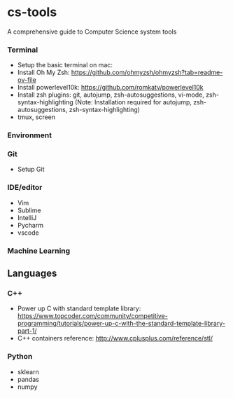 # cs-tools
A comprehensive guide to Computer Science system tools

### Terminal
- Setup the basic terminal on mac: 
- Install Oh My Zsh: https://github.com/ohmyzsh/ohmyzsh?tab=readme-ov-file
- Install powerlevel10k: https://github.com/romkatv/powerlevel10k
- Install zsh plugins: git, autojump, zsh-autosuggestions, vi-mode, zsh-syntax-highlighting
  (Note: Installation required for autojump, zsh-autosuggestions, zsh-syntax-highlighting)
- tmux, screen

### Environment

### Git
- Setup Git

### IDE/editor
- Vim
- Sublime
- IntelliJ
- Pycharm
- vscode

### Machine Learning


## Languages
### C++
- Power up C with standard template library: https://www.topcoder.com/community/competitive-programming/tutorials/power-up-c-with-the-standard-template-library-part-1/
- C++ containers reference: http://www.cplusplus.com/reference/stl/

### Python
- sklearn
- pandas
- numpy
